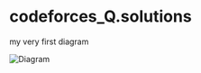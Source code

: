 # codeforces_Q.solutions

my very first diagram

![Diagram](http://jgraph.github.io/drawio-github/Diagram.png)

